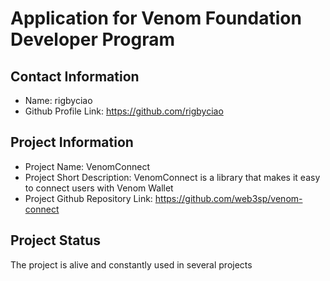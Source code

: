 # Application for Venom Foundation Developer Program

## Contact Information

- Name: rigbyciao
- Github Profile Link: https://github.com/rigbyciao

## Project Information

- Project Name: VenomConnect
- Project Short Description: VenomConnect is a library that makes it easy to connect users with Venom Wallet
- Project Github Repository Link: https://github.com/web3sp/venom-connect

## Project Status

The project is alive and constantly used in several projects

